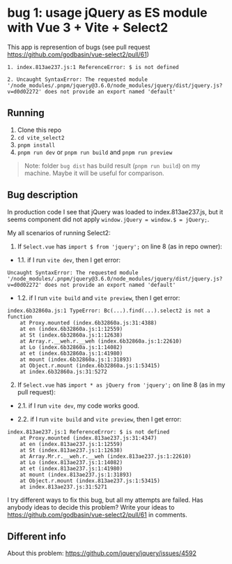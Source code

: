 # bug 1: usage jQuery as ES module with Vue 3 + Vite + Select2

This app is represention of bugs (see pull request https://github.com/godbasin/vue-select2/pull/61)

```
1. index.813ae237.js:1 ReferenceError: $ is not defined

2. Uncaught SyntaxError: The requested module '/node_modules/.pnpm/jquery@3.6.0/node_modules/jquery/dist/jquery.js?v=d0d02272' does not provide an export named 'default'
```

## Running

1. Clone this repo
2. `cd vite_select2`
3. `pnpm install`
4. `pnpm run dev` or `pnpm run build` and `pnpm run preview`

> Note: folder `bug dist` has build result (`pnpm run build`) on my machine. Maybe it will be useful for comparison.

## Bug description

In production code I see that jQuery was loaded to index.813ae237.js, but it seems component did not apply `window.jQuery = window.$ = jQuery;`. 


My all scenarios of running Select2:

1. If `Select.vue` has `import $ from 'jquery';` on line 8 (as in repo owner):

- 1.1. if I run `vite dev`, then I get error:

```
Uncaught SyntaxError: The requested module '/node_modules/.pnpm/jquery@3.6.0/node_modules/jquery/dist/jquery.js?v=d0d02272' does not provide an export named 'default'
```

- 1.2. if I run `vite build` and `vite preview`, then I get error:

```
index.6b32860a.js:1 TypeError: Bc(...).find(...).select2 is not a function
    at Proxy.mounted (index.6b32860a.js:31:4388)
    at en (index.6b32860a.js:1:12559)
    at St (index.6b32860a.js:1:12638)
    at Array.r.__weh.r.__weh (index.6b32860a.js:1:22610)
    at Lo (index.6b32860a.js:1:14082)
    at et (index.6b32860a.js:1:41980)
    at mount (index.6b32860a.js:1:31893)
    at Object.r.mount (index.6b32860a.js:1:53415)
    at index.6b32860a.js:31:5272
```

2. If `Select.vue` has `import * as jQuery from 'jquery';` on line 8 (as in my pull request):

- 2.1. if I run `vite dev`, my code works good.

- 2.2. if I run `vite build` and `vite preview`, then I get error:

```
index.813ae237.js:1 ReferenceError: $ is not defined
    at Proxy.mounted (index.813ae237.js:31:4347)
    at en (index.813ae237.js:1:12559)
    at St (index.813ae237.js:1:12638)
    at Array.Mr.r.__weh.r.__weh (index.813ae237.js:1:22610)
    at Lo (index.813ae237.js:1:14082)
    at et (index.813ae237.js:1:41980)
    at mount (index.813ae237.js:1:31893)
    at Object.r.mount (index.813ae237.js:1:53415)
    at index.813ae237.js:31:5271
```

I try different ways to fix this bug, but all my attempts are failed. Has anybody ideas to decide this problem? Write your ideas to https://github.com/godbasin/vue-select2/pull/61 in comments.

## Different info

About this problem: https://github.com/jquery/jquery/issues/4592